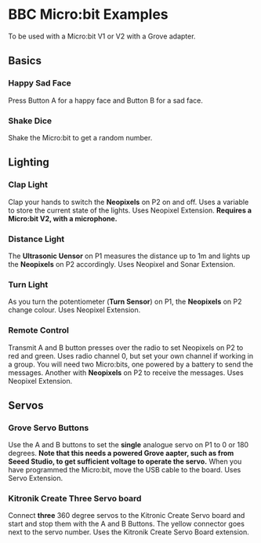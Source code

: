 # BBC Micro:bit Examples

To be used with a Micro:bit V1 or V2 with a Grove adapter.

## Basics

### Happy Sad Face

Press Button A for a happy face and Button B for a sad face. 

### Shake Dice

Shake the Micro:bit to get a random number.

## Lighting

### Clap Light

Clap your hands to switch the **Neopixels** on P2 on and off. Uses a variable to store the current state of the lights. Uses Neopixel Extension. **Requires a Micro:bit V2, with a microphone.**

### Distance Light

The **Ultrasonic Uensor** on P1 measures the distance up to 1m and lights up the **Neopixels** on P2 accordingly. Uses Neopixel and Sonar Extension.

### Turn Light

As you turn the potentiometer (**Turn Sensor**) on P1, the **Neopixels** on P2 change colour. Uses Neopixel Extension.

### Remote Control

Transmit A and B button presses over the radio to set Neopixels on P2 to red and green. Uses radio channel 0, but set your own channel if working in a group. You will need two Micro:bits, one powered by a battery to send the messages. Another with **Neopixels** on P2 to receive the messages. Uses Neopixel Extension.

## Servos

### Grove Servo Buttons

Use the A and B buttons to set the **single** analogue servo on P1 to 0 or 180 degrees. **Note that this needs a powered Grove aapter, such as from Seeed Studio, to get sufficient voltage to operate the servo.** When you have programmed the Micro:bit, move the USB cable to the board. Uses Servo Extension.

### Kitronik Create Three Servo board

Connect **three** 360 degree servos to the Kitronic Create Servo board and start and stop them with the A and B Buttons. The yellow connector goes next to the servo number. Uses the Kitronik Create Servo Board extension.
